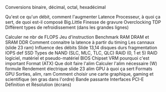 
Conversions binaire, décimal, octal, hexadécimal

Qu'est ce qu'un débit, comment l'augmenter
Latence
Processeur, à quoi ça sert, de quoi est-il composé
Big.Little
Finesse de gravure
Overclocking
TDP
Différent types de refroidissement (dans les grandes lignes)

Calculer ne nbr de FLOPS
Jeu d'instruction
Benchmark
RAM
DRAM et SRAM
DDR
Comment connaitre la latence à partir du timing
Les cannaux (slide 23 ram)
Influence des débits
Slide 13,14 disques durs
fragmentation
IOPS def 
SSD
Types de NAND (SLC, MLC, TLC, QLC)
RAID (0, 1 et 5)
RAID logiciel, matériel et pseudo-matériel
BIOS
Chipset
VRM pourquoi c'est important
Format (ATX)
Que doit faire l'alim
Calculer l'alim nécessaire (W) formule
Rendement électrique
slide 23 alim
GPU à quoi ça sert
Formats GPU
Sorties, alim, ram
Comment choisir une carte graphique, gaming et scientifique (en gras dans l'ordre)
Bande passante
Interfaces PCI-E
Définition et Résolution (écrans)

